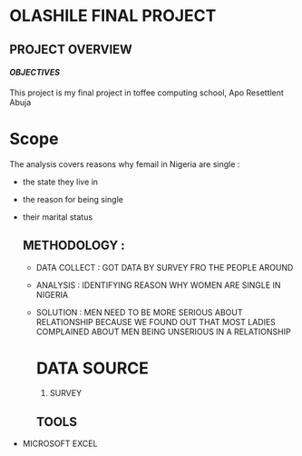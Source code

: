 # OLASHILE FINAL PROJECT
## PROJECT OVERVIEW
#### _OBJECTIVES_
This project is my final project in toffee computing school, Apo Resettlent Abuja
# Scope
The analysis covers reasons why femail in Nigeria are single :
- the state they live in
- the reason for being single
- their marital status

  ## METHODOLOGY :
  - DATA COLLECT : GOT DATA BY SURVEY FRO THE PEOPLE AROUND
  - ANALYSIS : IDENTIFYING REASON WHY WOMEN ARE SINGLE IN NIGERIA
  - SOLUTION : MEN NEED TO BE MORE SERIOUS ABOUT RELATIONSHIP BECAUSE WE FOUND OUT THAT MOST LADIES COMPLAINED ABOUT MEN BEING UNSERIOUS IN A RELATIONSHIP
 
    # DATA SOURCE
    1. SURVEY

    ## TOOLS

 -  MICROSOFT EXCEL
       
  
